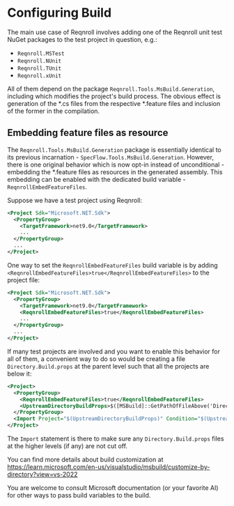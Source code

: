 # Configuring Build
The main use case of Reqnroll involves adding one of the Reqnroll unit test NuGet packages to the test project in question, e.g.:
- `Reqnroll.MSTest`
- `Reqnroll.NUnit`
- `Reqnroll.TUnit`
- `Reqnroll.xUnit`

All of them depend on the package `Reqnroll.Tools.MsBuild.Generation`, including which modifies the project's build process. The obvious effect is generation of the *.cs files from the respective *.feature files and inclusion of the former in the compilation.

## Embedding feature files as resource
The `Reqnroll.Tools.MsBuild.Generation` package is essentially identical to its previous incarnation - `SpecFlow.Tools.MsBuild.Generation`. However, there is one original behavior which is now opt-in instead of unconditional - embedding the *.feature files as resources in the generated assembly. This embedding can be enabled with the dedicated build variable - `ReqnrollEmbedFeatureFiles`.

Suppose we have a test project using Reqnroll:
```xml
<Project Sdk="Microsoft.NET.Sdk">
  <PropertyGroup>
    <TargetFramework>net9.0</TargetFramework>
    ...
  </PropertyGroup>
  ...
</Project>
```
One way to set the `ReqnrollEmbedFeatureFiles` build variable is by adding `<ReqnrollEmbedFeatureFiles>true</ReqnrollEmbedFeatureFiles>` to the project file:
```xml
<Project Sdk="Microsoft.NET.Sdk">
  <PropertyGroup>
    <TargetFramework>net9.0</TargetFramework>
    <ReqnrollEmbedFeatureFiles>true</ReqnrollEmbedFeatureFiles>
    ...
  </PropertyGroup>
  ...
</Project>
```
If many test projects are involved and you want to enable this behavior for all of them, a convenient way to do so would be creating a file `Directory.Build.props` at the parent level such that all the projects are below it:
```xml
<Project>
  <PropertyGroup>
    <ReqnrollEmbedFeatureFiles>true</ReqnrollEmbedFeatureFiles>
    <UpstreamDirectoryBuildProps>$([MSBuild]::GetPathOfFileAbove('Directory.Build.props', '$(MSBuildThisFileDirectory)\..\'))</UpstreamDirectoryBuildProps>
  </PropertyGroup>
  <Import Project="$(UpstreamDirectoryBuildProps)" Condition="$(UpstreamDirectoryBuildProps) != ''" />
</Project>
```
The `Import` statement is there to make sure any `Directory.Build.props` files at the higher levels (if any) are not cut off.

You can find more details about build customization at https://learn.microsoft.com/en-us/visualstudio/msbuild/customize-by-directory?view=vs-2022

You are welcome to consult Microsoft documentation (or your favorite AI) for other ways to pass build variables to the build.